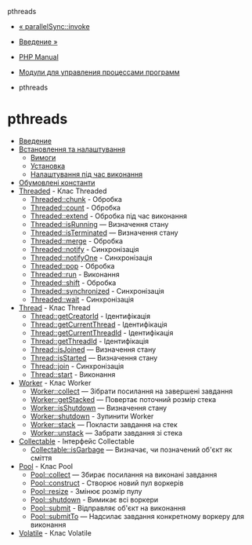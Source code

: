 pthreads

-   [« parallelSync::invoke](parallel-sync.invoke.html)
    
-   [Введение »](intro.pthreads.html)
    
-   [PHP Manual](index.html)
    
-   [Модули для управления процессами программ](refs.fileprocess.process.html)
    
-   pthreads
    

# pthreads

-   [Введение](intro.pthreads.html)
-   [Встановлення та налаштування](pthreads.setup.html)
    -   [Вимоги](pthreads.requirements.html)
    -   [Установка](pthreads.installation.html)
    -   [Налаштування під час виконання](pthreads.configuration.html)
-   [Обумовлені константи](pthreads.constants.html)
-   [Threaded](class.threaded.html) - Клас Threaded
    -   [Threaded::chunk](threaded.chunk.html) - Обробка
    -   [Threaded::count](threaded.count.html) - Обробка
    -   [Threaded::extend](threaded.extend.html) - Обробка під час виконання
    -   [Threaded::isRunning](thread.isrunning.html) — Визначення стану
    -   [Threaded::isTerminated](threaded.isterminated.html) — Визначення стану
    -   [Threaded::merge](threaded.merge.html) - Обробка
    -   [Threaded::notify](threaded.notify.html) - Синхронізація
    -   [Threaded::notifyOne](threaded.notifyone.html) - Синхронізація
    -   [Threaded::pop](threaded.pop.html) - Обробка
    -   [Threaded::run](threaded.run.html) - Виконання
    -   [Threaded::shift](threaded.shift.html) - Обробка
    -   [Threaded::synchronized](threaded.synchronized.html) - Синхронізація
    -   [Threaded::wait](threaded.wait.html) - Синхронізація
-   [Thread](class.thread.html) - Клас Thread
    -   [Thread::getCreatorId](thread.getcreatorid.html) - Ідентифікація
    -   [Thread::getCurrentThread](thread.getcurrentthread.html) - Ідентифікація
    -   [Thread::getCurrentThreadId](thread.getcurrentthreadid.html) - Ідентифікація
    -   [Thread::getThreadId](thread.getthreadid.html) - Ідентифікація
    -   [Thread::isJoined](thread.isjoined.html) — Визначення стану
    -   [Thread::isStarted](thread.isstarted.html) — Визначення стану
    -   [Thread::join](thread.join.html) - Синхронізація
    -   [Thread::start](thread.start.html) - Виконання
-   [Worker](class.worker.html) - Клас Worker
    -   [Worker::collect](worker.collect.html) — Зібрати посилання на завершені завдання
    -   [Worker::getStacked](worker.getstacked.html) — Повертає поточний розмір стека
    -   [Worker::isShutdown](worker.isshutdown.html) — Визначення стану
    -   [Worker::shutdown](worker.shutdown.html) - Зупинити Worker
    -   [Worker::stack](worker.stack.html) — Покласти завдання на стек
    -   [Worker::unstack](worker.unstack.html) — Забрати завдання зі стека
-   [Collectable](class.collectable.html) - Інтерфейс Collectable
    -   [Collectable::isGarbage](collectable.isgarbage.html) — Визначає, чи позначений об'єкт як сміття
-   [Pool](class.pool.html) - Клас Pool
    -   [Pool::collect](pool.collect.html) — Збирає посилання на виконані завдання
    -   [Pool::construct](pool.construct.html) - Створює новий пул воркерів
    -   [Pool::resize](pool.resize.html) - Змінює розмір пулу
    -   [Pool::shutdown](pool.shutdown.html) - Вимикає всі воркери
    -   [Pool::submit](pool.submit.html) - Відправляє об'єкт на виконання
    -   [Pool::submitTo](pool.submitTo.html) — Надсилає завдання конкретному воркеру для виконання
-   [Volatile](class.volatile.html) - Клас Volatile